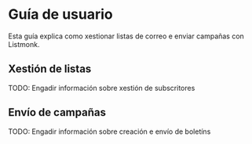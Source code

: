 # Guía de usuario

Esta guía explica como xestionar listas de correo e enviar campañas con Listmonk.

## Xestión de listas

TODO: Engadir información sobre xestión de subscritores

## Envío de campañas

TODO: Engadir información sobre creación e envío de boletíns
